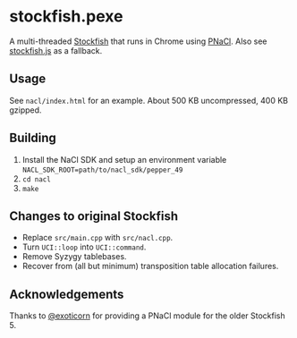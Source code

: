 stockfish.pexe
==============

A multi-threaded [Stockfish](https://github.com/official-stockfish/Stockfish)
that runs in Chrome using [PNaCl](https://www.chromium.org/nativeclient/pnacl).
Also see [stockfish.js](https://github.com/niklasf/stockfish.js) as a fallback.

Usage
----

See ``nacl/index.html`` for an example.
About 500 KB uncompressed, 400 KB gzipped.

Building
--------

1. Install the NaCl SDK and setup an environment variable
   ``NACL_SDK_ROOT=path/to/nacl_sdk/pepper_49``
2. ``cd nacl``
3. ``make``

Changes to original Stockfish
-----------------------------

* Replace ``src/main.cpp`` with ``src/nacl.cpp``.
* Turn ``UCI::loop`` into ``UCI::command``.
* Remove Syzygy tablebases.
* Recover from (all but minimum) transposition table allocation failures.

Acknowledgements
----------------

Thanks to [@exoticorn](https://github.com/exoticorn/stockfish-nacl) for
providing a PNaCl module for the older Stockfish 5.
